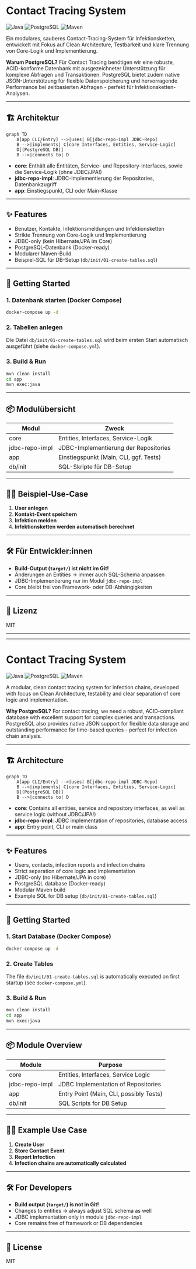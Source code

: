 # Contact Tracing System

![Java](https://img.shields.io/badge/Java-17-blue?logo=java)
![PostgreSQL](https://img.shields.io/badge/PostgreSQL-Database-blue?logo=postgresql)
![Maven](https://img.shields.io/badge/Maven-Build-red?logo=apachemaven)

Ein modulares, sauberes Contact-Tracing-System für Infektionsketten, entwickelt mit Fokus auf Clean Architecture, Testbarkeit und klare Trennung von Core-Logik und Implementierung.

**Warum PostgreSQL?** Für Contact Tracing benötigen wir eine robuste, ACID-konforme Datenbank mit ausgezeichneter Unterstützung für komplexe Abfragen und Transaktionen. PostgreSQL bietet zudem native JSON-Unterstützung für flexible Datenspeicherung und hervorragende Performance bei zeitbasierten Abfragen - perfekt für Infektionsketten-Analysen.

---

## 🏗️ Architektur

```mermaid
graph TD
    A[app CLI/Entry] -->|uses| B[jdbc-repo-impl JDBC-Repo]
    B -->|implements| C[core Interfaces, Entities, Service-Logic]
    D[(PostgreSQL DB)]
    B -->|connects to| D
```

- **core**: Enthält alle Entitäten, Service- und Repository-Interfaces, sowie die Service-Logik (ohne JDBC/JPA!)
- **jdbc-repo-impl**: JDBC-Implementierung der Repositories, Datenbankzugriff
- **app**: Einstiegspunkt, CLI oder Main-Klasse

---

## ✨ Features
- Benutzer, Kontakte, Infektionsmeldungen und Infektionsketten
- Strikte Trennung von Core-Logik und Implementierung
- JDBC-only (kein Hibernate/JPA im Core)
- PostgreSQL-Datenbank (Docker-ready)
- Modularer Maven-Build
- Beispiel-SQL für DB-Setup (`db/init/01-create-tables.sql`)

---

## 🚀 Getting Started

### 1. Datenbank starten (Docker Compose)
```bash
docker-compose up -d
```

### 2. Tabellen anlegen
Die Datei `db/init/01-create-tables.sql` wird beim ersten Start automatisch ausgeführt (siehe `docker-compose.yml`).

### 3. Build & Run
```bash
mvn clean install
cd app
mvn exec:java
```

---

## 📦 Modulübersicht

| Modul             | Zweck                                      |
|-------------------|---------------------------------------------|
| core              | Entities, Interfaces, Service-Logik         |
| jdbc-repo-impl    | JDBC-Implementierung der Repositories       |
| app               | Einstiegspunkt (Main, CLI, ggf. Tests)      |
| db/init           | SQL-Skripte für DB-Setup                    |

---

## 🧑‍💻 Beispiel-Use-Case

1. **User anlegen**
2. **Kontakt-Event speichern**
3. **Infektion melden**
4. **Infektionsketten werden automatisch berechnet**

---

## 🛠️ Für Entwickler:innen
- **Build-Output (`target/`) ist nicht im Git!**
- Änderungen an Entities → immer auch SQL-Schema anpassen
- JDBC-Implementierung nur im Modul `jdbc-repo-impl`
- Core bleibt frei von Framework- oder DB-Abhängigkeiten

---

## 📄 Lizenz
MIT

---

---

# Contact Tracing System

![Java](https://img.shields.io/badge/Java-17-blue?logo=java)
![PostgreSQL](https://img.shields.io/badge/PostgreSQL-Database-blue?logo=postgresql)
![Maven](https://img.shields.io/badge/Maven-Build-red?logo=apachemaven)

A modular, clean contact tracing system for infection chains, developed with focus on Clean Architecture, testability and clear separation of core logic and implementation.

**Why PostgreSQL?** For contact tracing, we need a robust, ACID-compliant database with excellent support for complex queries and transactions. PostgreSQL also provides native JSON support for flexible data storage and outstanding performance for time-based queries - perfect for infection chain analysis.

---

## 🏗️ Architecture

```mermaid
graph TD
    A[app CLI/Entry] -->|uses| B[jdbc-repo-impl JDBC-Repo]
    B -->|implements| C[core Interfaces, Entities, Service-Logic]
    D[(PostgreSQL DB)]
    B -->|connects to| D
```

- **core**: Contains all entities, service and repository interfaces, as well as service logic (without JDBC/JPA!)
- **jdbc-repo-impl**: JDBC implementation of repositories, database access
- **app**: Entry point, CLI or main class

---

## ✨ Features
- Users, contacts, infection reports and infection chains
- Strict separation of core logic and implementation
- JDBC-only (no Hibernate/JPA in core)
- PostgreSQL database (Docker-ready)
- Modular Maven build
- Example SQL for DB setup (`db/init/01-create-tables.sql`)

---

## 🚀 Getting Started

### 1. Start Database (Docker Compose)
```bash
docker-compose up -d
```

### 2. Create Tables
The file `db/init/01-create-tables.sql` is automatically executed on first startup (see `docker-compose.yml`).

### 3. Build & Run
```bash
mvn clean install
cd app
mvn exec:java
```

---

## 📦 Module Overview

| Module            | Purpose                                     |
|-------------------|---------------------------------------------|
| core              | Entities, Interfaces, Service Logic         |
| jdbc-repo-impl    | JDBC Implementation of Repositories         |
| app               | Entry Point (Main, CLI, possibly Tests)     |
| db/init           | SQL Scripts for DB Setup                    |

---

## 🧑‍💻 Example Use Case

1. **Create User**
2. **Store Contact Event**
3. **Report Infection**
4. **Infection chains are automatically calculated**

---

## 🛠️ For Developers
- **Build output (`target/`) is not in Git!**
- Changes to entities → always adjust SQL schema as well
- JDBC implementation only in module `jdbc-repo-impl`
- Core remains free of framework or DB dependencies

---

## 📄 License
MIT 